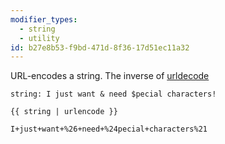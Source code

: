 ```yaml
---
modifier_types:
  - string
  - utility
id: b27e8b53-f9bd-471d-8f36-17d51ec11a32
---
```

URL-encodes a string. The inverse of [urldecode](#urldecode)

```.language-yaml
string: I just want & need $pecial characters!
```

```
{{ string | urlencode }}
```

```.language-output
I+just+want+%26+need+%24pecial+characters%21
```

